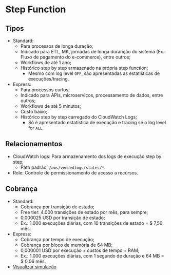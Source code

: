 # Step Function

## Tipos

- Standard:
  - Para processos de longa duração;
  - Indicado para ETL, MK, jornadas de longa duranção do sistema (Ex.: Fluxo de pagamento do e-commerce), entre outros;
  - Workflows de até 1 ano;
  - Histórico step by step armazenado na própria step function;
    - Mesmo com log level `OFF`, são apresentadas as estatisticas de execuções/tracing.
- Express:
  - Para processos curtos;
  - Indicado para APIs, microserviços, processamento de dados, entre outros;
  - Workflows de até 5 minutos;
  - Custo baixo;
  - Histórico step by step carregado do CloudWatch Logs;
    - Só é apresentado estatística de execução e tracing se o log level for `ALL`.

## Relacionamentos

- CloudWatch logs: Para armazenamento dos logs de execução step by step;
  - Path padrão: `/aws/vendedlogs/states/*`.
- Role: Controle de permissionamento de acesso a recursos.

## Cobrança

- Standard:
  - Cobrança por transição de estado;
  - Free tier: 4.000 transições de estado por mês, para sempre;
  - 0,000025 USD por transição de estado;
  - Ex.: 1.000 execuções diárias, com 10 transições de estado = $ 7,50 mês.
- Express:
  - Cobrança por tempo de execução;
  - Cobrança por bloco de memória de 64 MB;
  - 0,000001 USD por execução + custos de tempo + RAM;
  - Ex.: 1.000 execuções diárias, com 1 segundo de duração e 64 MB = $ 0.06 mês.
- [Visualizar simulação](https://calculator.aws/#/estimate?id=ab02254089eefa81b29bbd743d724e3e2a0150f9)